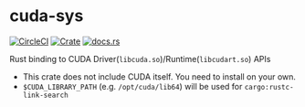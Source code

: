 cuda-sys
=========

[![CircleCI](https://circleci.com/gh/rust-cuda/cuda-sys/tree/master.svg?style=shield)](https://circleci.com/gh/rust-cuda/cuda-sys/tree/master)
[![Crate](http://meritbadge.herokuapp.com/cuda-sys)](https://crates.io/crates/cuda-sys)
[![docs.rs](https://docs.rs/cuda-sys/badge.svg)](https://docs.rs/cuda-sys)

Rust binding to CUDA Driver(`libcuda.so`)/Runtime(`libcudart.so`) APIs

- This crate does not include CUDA itself. You need to install on your own.
- `$CUDA_LIBRARY_PATH` (e.g. `/opt/cuda/lib64`) will be used for `cargo:rustc-link-search`
